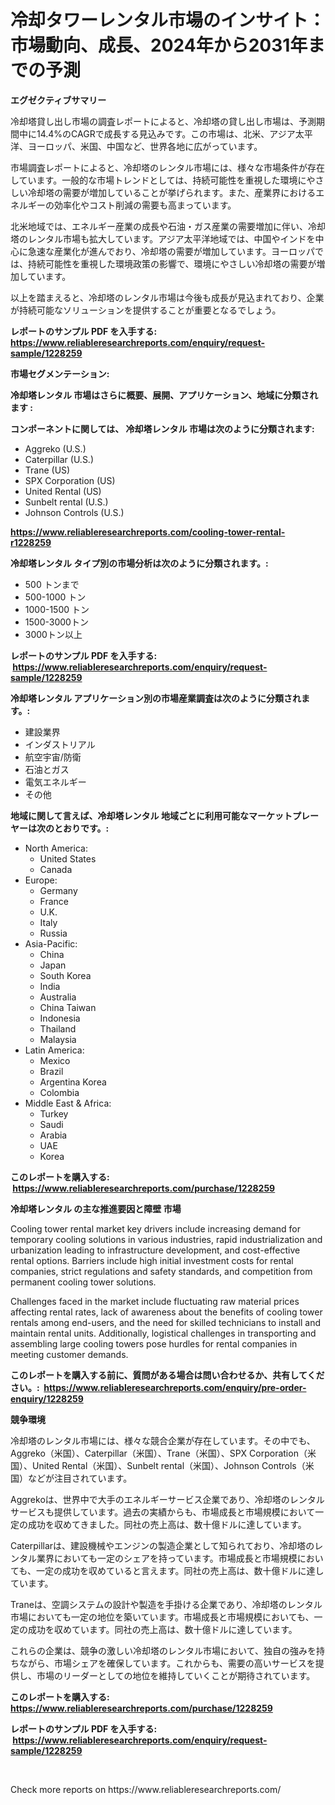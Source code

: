 <p><h1>冷却タワーレンタル市場のインサイト：市場動向、成長、2024年から2031年までの予測</h1></p><p><strong>エグゼクティブサマリー</strong></p>
<p><p>冷却塔貸し出し市場の調査レポートによると、冷却塔の貸し出し市場は、予測期間中に14.4%のCAGRで成長する見込みです。この市場は、北米、アジア太平洋、ヨーロッパ、米国、中国など、世界各地に広がっています。</p><p>市場調査レポートによると、冷却塔のレンタル市場には、様々な市場条件が存在しています。一般的な市場トレンドとしては、持続可能性を重視した環境にやさしい冷却塔の需要が増加していることが挙げられます。また、産業界におけるエネルギーの効率化やコスト削減の需要も高まっています。</p><p>北米地域では、エネルギー産業の成長や石油・ガス産業の需要増加に伴い、冷却塔のレンタル市場も拡大しています。アジア太平洋地域では、中国やインドを中心に急速な産業化が進んでおり、冷却塔の需要が増加しています。ヨーロッパでは、持続可能性を重視した環境政策の影響で、環境にやさしい冷却塔の需要が増加しています。</p><p>以上を踏まえると、冷却塔のレンタル市場は今後も成長が見込まれており、企業が持続可能なソリューションを提供することが重要となるでしょう。</p></p>
<p><strong>レポートのサンプル PDF を入手する: <a href="https://www.reliableresearchreports.com/enquiry/request-sample/1228259">https://www.reliableresearchreports.com/enquiry/request-sample/1228259</a></strong></p>
<p><strong>市場セグメンテーション:</strong></p>
<p><strong> 冷却塔レンタル 市場はさらに概要、展開、アプリケーション、地域に分類されます :</strong></p>
<p><strong>コンポーネントに関しては、 冷却塔レンタル 市場は次のように分類されます: &nbsp;</strong></p>
<p><ul><li>Aggreko (U.S.)</li><li>Caterpillar (U.S.)</li><li>Trane (US)</li><li>SPX Corporation (US)</li><li>United Rental (US)</li><li>Sunbelt rental (U.S.)</li><li>Johnson Controls (U.S.)</li></ul></p>
<p><strong><a href="https://www.reliableresearchreports.com/cooling-tower-rental-r1228259">https://www.reliableresearchreports.com/cooling-tower-rental-r1228259</a></strong></p>
<p><strong> 冷却塔レンタル タイプ別の市場分析は次のように分類されます。:</strong></p>
<p><ul><li>500 トンまで</li><li>500-1000 トン</li><li>1000-1500 トン</li><li>1500-3000トン</li><li>3000トン以上</li></ul></p>
<p><strong>レポートのサンプル PDF を入手する: &nbsp;<a href="https://www.reliableresearchreports.com/enquiry/request-sample/1228259">https://www.reliableresearchreports.com/enquiry/request-sample/1228259</a></strong></p>
<p><strong> 冷却塔レンタル アプリケーション別の市場産業調査は次のように分類されます。:</strong></p>
<p><ul><li>建設業界</li><li>インダストリアル</li><li>航空宇宙/防衛</li><li>石油とガス</li><li>電気エネルギー</li><li>その他</li></ul></p>
<p><strong>地域に関して言えば、冷却塔レンタル 地域ごとに利用可能なマーケットプレーヤーは次のとおりです。:</strong></p>
<p><ul>
    <li>
        North America:
        <ul>
            <li>United States</li>
            <li>Canada</li>
        </ul>
    </li>
    <li>
        Europe:
        <ul>
            <li>Germany</li>
            <li>France</li>
            <li>U.K.</li>
            <li>Italy</li>
            <li>Russia</li>
        </ul>
    </li>
    <li>
        Asia-Pacific:
        <ul>
            <li>China</li>
            <li>Japan</li>
            <li>South Korea</li>
            <li>India</li>
            <li>Australia</li>
            <li>China Taiwan</li>
            <li>Indonesia</li>
            <li>Thailand</li>
            <li>Malaysia</li>
        </ul>
    </li>
    <li>
        Latin America:
        <ul>
            <li>Mexico</li>
            <li>Brazil</li>
            <li>Argentina Korea</li>
            <li>Colombia</li>
        </ul>
    </li>
    <li>
        Middle East & Africa:
        <ul>
            <li>Turkey</li>
            <li>Saudi</li>
            <li>Arabia</li>
            <li>UAE</li>
            <li>Korea</li>
        </ul>
    </li>
    </ul></p>
<p><strong>このレポートを購入する: &nbsp;<a href="https://www.reliableresearchreports.com/purchase/1228259">https://www.reliableresearchreports.com/purchase/1228259</a></strong></p>
<p><strong>冷却塔レンタル の主な推進要因と障壁 市場</strong></p>
<p><p>Cooling tower rental market key drivers include increasing demand for temporary cooling solutions in various industries, rapid industrialization and urbanization leading to infrastructure development, and cost-effective rental options. Barriers include high initial investment costs for rental companies, strict regulations and safety standards, and competition from permanent cooling tower solutions.</p><p>Challenges faced in the market include fluctuating raw material prices affecting rental rates, lack of awareness about the benefits of cooling tower rentals among end-users, and the need for skilled technicians to install and maintain rental units. Additionally, logistical challenges in transporting and assembling large cooling towers pose hurdles for rental companies in meeting customer demands.</p></p>
<p><strong>このレポートを購入する前に、質問がある場合は問い合わせるか、共有してください。:&nbsp; <a href="https://www.reliableresearchreports.com/enquiry/pre-order-enquiry/1228259">https://www.reliableresearchreports.com/enquiry/pre-order-enquiry/1228259</a></strong></p>
<p><strong>競争環境</strong></p>
<p><p>冷却塔のレンタル市場には、様々な競合企業が存在しています。その中でも、Aggreko（米国）、Caterpillar（米国）、Trane（米国）、SPX Corporation（米国）、United Rental（米国）、Sunbelt rental（米国）、Johnson Controls（米国）などが注目されています。</p><p>Aggrekoは、世界中で大手のエネルギーサービス企業であり、冷却塔のレンタルサービスも提供しています。過去の実績からも、市場成長と市場規模において一定の成功を収めてきました。同社の売上高は、数十億ドルに達しています。</p><p>Caterpillarは、建設機械やエンジンの製造企業として知られており、冷却塔のレンタル業界においても一定のシェアを持っています。市場成長と市場規模においても、一定の成功を収めていると言えます。同社の売上高は、数十億ドルに達しています。</p><p>Traneは、空調システムの設計や製造を手掛ける企業であり、冷却塔のレンタル市場においても一定の地位を築いています。市場成長と市場規模においても、一定の成功を収めています。同社の売上高は、数十億ドルに達しています。</p><p>これらの企業は、競争の激しい冷却塔のレンタル市場において、独自の強みを持ちながら、市場シェアを確保しています。これからも、需要の高いサービスを提供し、市場のリーダーとしての地位を維持していくことが期待されています。</p></p>
<p><strong>このレポートを購入する: &nbsp; <a href="https://www.reliableresearchreports.com/purchase/1228259">https://www.reliableresearchreports.com/purchase/1228259</a></strong></p>
<p><strong>レポートのサンプル PDF を入手する: &nbsp;<a href="https://www.reliableresearchreports.com/enquiry/request-sample/1228259">https://www.reliableresearchreports.com/enquiry/request-sample/1228259</a></strong><strong></strong></p>
<p>&nbsp;</p>
<p>Check more reports on https://www.reliableresearchreports.com/</p>